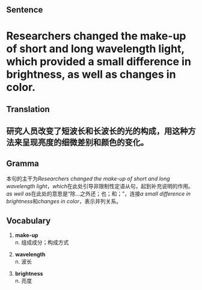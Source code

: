 ## Sentence

<h1>Researchers changed the make-up of short and long wavelength light, which provided a small difference in brightness, as well as changes in color.</h1>

## Translation

<h2>研究人员改变了短波长和长波长的光的构成，用这种方法来呈现亮度的细微差别和颜色的变化。</h2>

## Gramma     

本句的主干为*Researchers changed the make-up of short and long wavelength light*，*which*在此处引导非限制性定语从句，起到补充说明的作用。*as well as*在此处的意思是“除...之外还；也；和；”，连接*a small difference in brightness*和*changes in color*，表示并列关系。       

## Vocabulary   

1. **make-up**     
n. 组成成分；构成方式      

2. **wavelength**       
n. 波长       

3. **brightness**       
n. 亮度        

